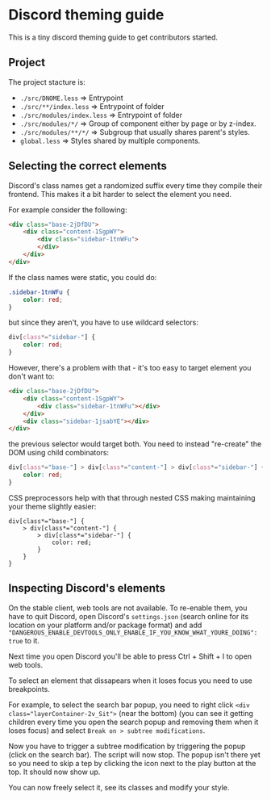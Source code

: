 # Discord theming guide

This is a tiny discord theming guide to get contributors started.

## Project

The project stacture is:

- `./src/DNOME.less` => Entrypoint
- `./src/**/index.less` => Entrypoint of folder
- `./src/modules/index.less` => Entrypoint of folder
- `./src/modules/*/` => Group of component either by page or by z-index.
- `./src/modules/**/*/` => Subgroup that usually shares parent's styles.
- `global.less` => Styles shared by multiple components.

## Selecting the correct elements

Discord's class names get a randomized suffix every time they compile their frontend.
This makes it a bit harder to select the element you need.

For example consider the following:

```html
<div class="base-2jDfDU">
    <div class="content-1SgpWY">
        <div class="sidebar-1tnWFu">
        </div>
    </div>
</div>
```

If the class names were static, you could do:

```css
.sidebar-1tnWFu {
    color: red;
}
```

but since they aren't, you have to use wildcard selectors:

```css
div[class*="sidebar-"] {
    color: red;
}
```

However, there's a problem with that - it's too easy to target element you don't want to:

```html
<div class="base-2jDfDU">
    <div class="content-1SgpWY">
        <div class="sidebar-1tnWFu"></div>
    </div>
    <div class="sidebar-1jsabYE"></div>
</div>
```

the previous selector would target both. You need to instead "re-create" the DOM using child combinators:

```css
div[class*="base-"] > div[class*="content-"] > div[class*="sidebar-"] {
    color: red;
}
```

CSS preprocessors help with that through nested CSS making maintaining your theme slightly easier:

```less
div[class*="base-"] {
    > div[class*="content-"] {
        > div[class*="sidebar-"] {
            color: red;
        }
    }
}
```

## Inspecting Discord's elements

On the stable client, web tools are not available. To re-enable them, you have to quit Discord, open Discord's `settings.json` (search online for its location on your platform and/or package format) and add `"DANGEROUS_ENABLE_DEVTOOLS_ONLY_ENABLE_IF_YOU_KNOW_WHAT_YOURE_DOING": true` to it.

Next time you open Discord you'll be able to press Ctrl + Shift + I to open web tools.

To select an element that dissapears when it loses focus you need to use breakpoints.

For example, to select the search bar popup, you need to right click `<div class="layerContainer-2v_Sit">` (near the bottom) (you can see it getting children every time you open the search popup and removing them when it loses focus) and select `Break on > subtree modifications`.

Now you have to trigger a subtree modification by triggering the popup (click on the search bar). The script will now stop. The popup isn't there yet so you need to skip a tep by clicking the icon next to the play button at the top. It should now show up.

You can now freely select it, see its classes and modify your style.
